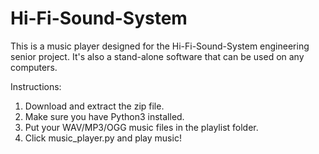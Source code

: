 # Hi-Fi-Sound-System

This is a music player designed for the Hi-Fi-Sound-System engineering senior project. It's also a stand-alone software that can be used on any computers.

Instructions:  
1. Download and extract the zip file.
2. Make sure you have Python3 installed.
3. Put your WAV/MP3/OGG music files in the playlist folder.
4. Click music_player.py and play music!
